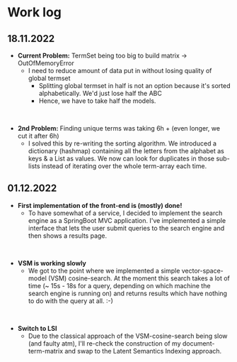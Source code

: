 # Work log

## 18.11.2022
- **Current Problem:** TermSet being too big to build matrix -> OutOfMemoryError
  - I need to reduce amount of data put in without losing quality of global termset
    - Splitting global termset in half is not an option because it's sorted alphabetically. We'd just lose half the ABC
    - Hence, we have to take half the models.

<br>

- **2nd Problem:** Finding unique terms was taking 6h + (even longer, we cut it after 6h)
  - I solved this by re-writing the sorting algorithm. We introduced a dictionary (hashmap) containing all the letters
    from the alphabet as keys & a List<String> as values. We now can look for duplicates in those sub-lists instead of
    iterating over the whole term-array each time.

## 01.12.2022
- **First implementation of the front-end is (mostly) done!**
  - To have somewhat of a service, I decided to implement the search engine as a SpringBoot MVC application.  I've
  implemented a simple interface that lets the user submit queries to the search engine and then shows a results page.

<br>

- **VSM is working slowly**
  - We got to the point where we implemented a simple vector-space-model (VSM) cosine-search. At the moment this search
    takes a lot of time (~ 15s - 18s for a query, depending on which machine the search engine is running on) and returns
    results which have nothing to do with the query at all. :-)
  
<br>

- **Switch to LSI**
  - Due to the classical approach of the VSM-cosine-search being slow (and faulty atm), I'll re-check the construction
    of my document-term-matrix and swap to the Latent Semantics Indexing approach.